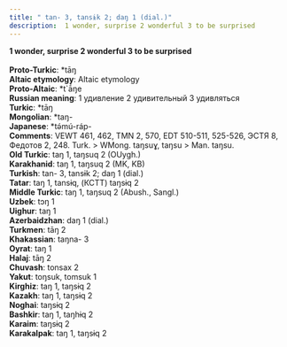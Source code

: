 ```yaml
---
title: " tan- 3, tansɨk 2; daŋ 1 (dial.)"
description:  1 wonder, surprise 2 wonderful 3 to be surprised
---
```

<p data-pagefind-weight="0.5">
<strong> 1 wonder, surprise 2 wonderful 3 to be surprised</strong><br><br>
<strong>Proto-Turkic</strong>:  *tāŋ<br>
<strong>Altaic etymology</strong>:  Altaic etymology<br>
<strong> Proto-Altaic</strong>:  *t`ā́ŋe<br>
<strong>Russian meaning</strong>:  1 удивление 2 удивительный 3 удивляться<br>
<strong>Turkic</strong>:  *tāŋ<br>
<strong>Mongolian</strong>:  *taŋ-<br>
<strong>Japanese</strong>:  *tǝ́mú-ráp-<br>
<strong>Comments</strong>:  VEWT 461, 462, TMN 2, 570, EDT 510-511, 525-526, ЭСТЯ 8, Федотов 2, 248. Turk. > WMong. taŋsuɣ, taŋsu > Man. taŋsu.<br>
<strong>Old Turkic</strong>:  taŋ 1, taŋsuq 2 (OUygh.)<br>
<strong>Karakhanid</strong>:  taŋ 1, taŋsuq 2 (MK, KB)<br>
<strong>Turkish</strong>:  tan- 3, tansɨk 2; daŋ 1 (dial.)<br>
<strong>Tatar</strong>:  taŋ 1, tansɨq, (КСТТ) taŋsɨq 2<br>
<strong>Middle Turkic</strong>:  taŋ 1, taŋsuq 2 (Abush., Sangl.)<br>
<strong>Uzbek</strong>:  tɔŋ 1<br>
<strong>Uighur</strong>:  taŋ 1<br>
<strong>Azerbaidzhan</strong>:  daŋ 1 (dial.)<br>
<strong>Turkmen</strong>:  tāŋ 2<br>
<strong>Khakassian</strong>:  taŋna- 3<br>
<strong>Oyrat</strong>:  taŋ 1<br>
<strong>Halaj</strong>:  tāŋ 2<br>
<strong>Chuvash</strong>:  tonsax 2<br>
<strong>Yakut</strong>:  toŋsuk, tomsuk 1<br>
<strong>Kirghiz</strong>:  taŋ 1, taŋsɨq 2<br>
<strong>Kazakh</strong>:  taŋ 1, taŋsɨq 2<br>
<strong>Noghai</strong>:  taŋsɨq 2<br>
<strong>Bashkir</strong>:  taŋ 1, taŋhɨq 2<br>
<strong>Karaim</strong>:  taŋsɨq 2<br>
<strong>Karakalpak</strong>:  taŋ 1, taŋsɨq 2<br>

</p>
